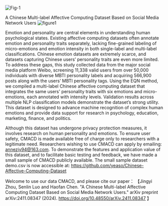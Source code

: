 ![Fig-1](https://github.com/user-attachments/assets/125dc94e-4ee0-4867-aaed-8f06e48e4617)

A Chinese Multi-label Affective Computing Dataset Based on Social Media Network Users
![figure1](https://github.com/user-attachments/assets/8c747260-635e-4f8c-aad1-78b49bc5e5d7)

Emotion and personality are central elements in understanding human psychological states. 
Existing affective computing datasets often annotate emotion and personality traits separately, lacking fine-grained labeling of micro-emotions
and emotion intensity in both single-label and multi-label classifications.
Chinese emotion datasets are extremely scarce, and datasets capturing Chinese users’ personality traits are even more limited. 
To address these gaps, this study collected data from the major social media platform Weibo, 
screening 11,338 valid users from over 50,000 individuals with diverse MBTI personality labels and acquiring 566,900 posts along with the users’ MBTI personality tags.
Using the EQN method, we compiled a multi-label Chinese affective computing dataset that integrates the same users' personality traits with six emotions and micro-emotions, 
each annotated with intensity levels. Validation results across multiple NLP classification models demonstrate the dataset’s strong utility.
This dataset is designed to advance machine recognition of complex human emotions and provide data support for research in psychology, education, marketing, finance, and politics.

Although this dataset has undergone privacy protection measures, it involves research on human personality and emotions. 
To ensure user safety, CMACD is made available free of charge only to researchers with a legitimate need. 
Researchers wishing to use CMACD can apply by emailing: annezjy94@163.com.
To demonstrate the features and application value of this dataset, and to facilitate basic testing and feedback, we have made a small sample of CMACD publicly available. 
The small sample dataset demo.csv is now accessible at: https://github.com/yeaso/Chinese-Affective-Computing-Dataset

Welcome to use our data CMACD, and please cite our paper：
【Jingyi Zhou, Senlin Luo and Haofan Chen. "A Chinese Multi-label Affective Computing Dataset Based on Social Media Network Users." arXiv preprint 	arXiv:2411.08347 (2024).
https://doi.org/10.48550/arXiv.2411.08347
】





